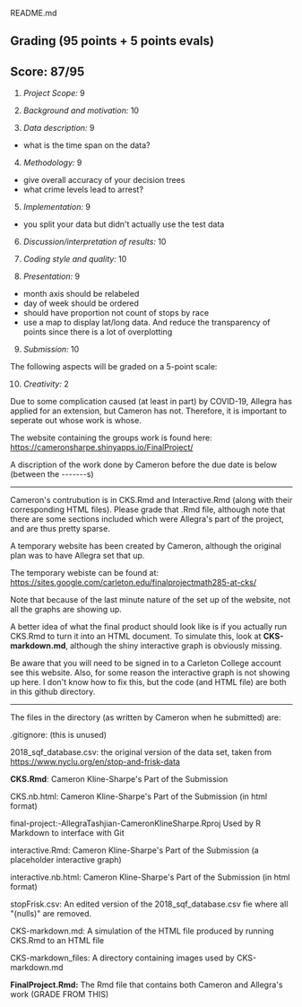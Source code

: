 README.md
## Grading (95 points + 5 points evals)
## Score: 87/95

1. *Project Scope:*  9

2. *Background and motivation:* 10

3. *Data description:* 9

- what is the time span on the data?

4. *Methodology:* 9

- give overall accuracy of your  decision trees
- what crime levels lead to arrest?

5. *Implementation:* 9

- you split your data but didn't actually use the test data


6. *Discussion/interpretation of results:* 10

7. *Coding style and quality:* 10

8. *Presentation:* 9

- month axis should be relabeled
- day of week should be ordered
- should have proportion not count of stops by race
- use a map to display lat/long data. And reduce the transparency of points since there is a lot of overplotting

9. *Submission:* 10

The following aspects will be graded on a 5-point scale:

10. *Creativity:* 2




Due to some complication caused (at least in part) by COVID-19, Allegra has applied for an extension, but Cameron has not. Therefore, it is important to seperate out whose work is whose.

The website containing the groups work is found here: https://cameronsharpe.shinyapps.io/FinalProject/

A discription of the work done by Cameron before the due date is below (between the -------s)

---------------------

Cameron's contrubution is in CKS.Rmd and Interactive.Rmd (along with their corresponding HTML files). Please grade
that .Rmd file, although note that there are some sections included which were Allegra's part of the project, and are
thus pretty sparse.

A temporary website has been created by Cameron, although the original plan was to have Allegra set that up.

The temporary webiste can be found at: https://sites.google.com/carleton.edu/finalprojectmath285-at-cks/

Note that because of the last minute nature of the set up of the website, not all the graphs are showing up.

A better idea of what the final product should look like is if you actually run CKS.Rmd to turn it into an HTML
document. To simulate this, look at **CKS-markdown.md**, although the shiny interactive graph is obviously missing.

 Be aware that you will need to be signed in to a Carleton College account see this website.
  Also, for some reason the interactive graph is not showing up here. I don't know how to fix this, but the code
  (and HTML file) are both in this github directory.
  
 -----------------

The files in the directory (as written by Cameron when he submitted) are:

  .gitignore: (this is unused) 
  
  2018_sqf_database.csv: the original version of the data set, taken from https://www.nyclu.org/en/stop-and-frisk-data
  
  **CKS.Rmd**:	Cameron Kline-Sharpe's Part of the Submission
  
  CKS.nb.html:	Cameron Kline-Sharpe's Part of the Submission (in html format)
  
  final-project:-AllegraTashjian-CameronKlineSharpe.Rproj	Used by R Markdown to interface with Git
  
  interactive.Rmd:	Cameron Kline-Sharpe's Part of the Submission	 (a placeholder interactive graph)
  
  interactive.nb.html:	Cameron Kline-Sharpe's Part of the Submission	(in html format)
  
  stopFrisk.csv: An edited version of the 2018_sqf_database.csv fie where all "(nulls)" are removed.
  
  CKS-markdown.md: A simulation of the HTML file produced by running CKS.Rmd to an HTML file
  
  CKS-markdown_files: A directory containing images used by CKS-markdown.md
  
  **FinalProject.Rmd:** The Rmd file that contains both Cameron and Allegra's work (GRADE FROM THIS)
  
